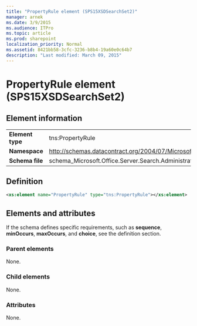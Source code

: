 ```yaml
---
title: "PropertyRule element (SPS15XSDSearchSet2)"
manager: arnek
ms.date: 3/9/2015
ms.audience: ITPro
ms.topic: article
ms.prod: sharepoint
localization_priority: Normal
ms.assetid: 8421bb58-3cfc-3236-b8b4-19a60e0c64b7
description: "Last modified: March 09, 2015"
---
```


# PropertyRule element (SPS15XSDSearchSet2)

 
  
## Element information

|||
|:-----|:-----|
|**Element type** <br/> |tns:PropertyRule  <br/> |
|**Namespace** <br/> |http://schemas.datacontract.org/2004/07/Microsoft.Office.Server.Search.Administration  <br/> |
|**Schema file** <br/> |schema_Microsoft.Office.Server.Search.Administration.xsd  <br/> |
   
## Definition

```XML
<xs:element name="PropertyRule" type="tns:PropertyRule"></xs:element>

```

## Elements and attributes

If the schema defines specific requirements, such as **sequence**, **minOccurs**, **maxOccurs**, and **choice**, see the definition section. 
  
### Parent elements

None.
  
### Child elements

None.
  
### Attributes

None.
  

